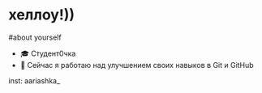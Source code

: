 # хеллоу!))

#about yourself
- 🎓 Студент0чка
- 🌱 Сейчас я работаю над улучшением своих навыков в Git и GitHub

inst: aariashka_

